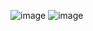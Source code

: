 ![image](https://github.com/VISHNU-PRASANDH/MERN-STACK-TASK/assets/145892809/7c59f378-790e-4a26-995c-74ec462f2074)
![image](https://github.com/VISHNU-PRASANDH/MERN-STACK-TASK/assets/145892809/7d56db9e-e8a4-4548-a097-48c5e428220f)

